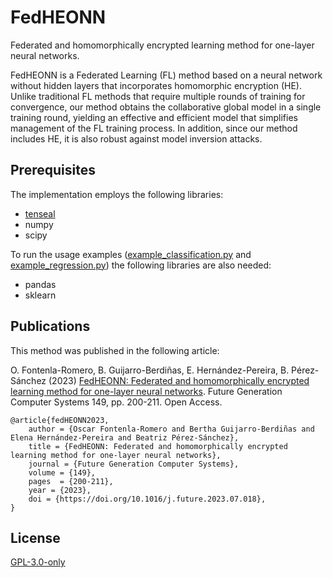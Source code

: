 # FedHEONN

Federated and homomorphically encrypted learning method for one-layer neural networks.

FedHEONN is a Federated Learning (FL) method based on a neural network without hidden layers that incorporates homomorphic encryption (HE). Unlike traditional FL methods that require multiple rounds of training for convergence, our method obtains the collaborative global model in a single training round, yielding an effective and efficient model that simplifies management of the FL training process. In addition, since our method includes HE, it is also robust against model inversion attacks.

## Prerequisites

The implementation employs the following libraries:

- [tenseal](https://github.com/OpenMined/TenSEAL)
- numpy
- scipy

To run the usage examples ([example_classification.py](https://github.com/ofontenla/FedHEONN/blob/main/src/example_classification.py) and [example_regression.py](https://github.com/ofontenla/FedHEONN/blob/main/src/example_regression.py)) the following libraries are also needed:

- pandas
- sklearn


## Publications

This method was published in the following article:

O. Fontenla-Romero, B. Guijarro-Berdiñas, E. Hernández-Pereira, B. Pérez-Sánchez (2023) [FedHEONN: Federated and homomorphically encrypted learning method for one-layer neural networks](https://doi.org/10.1016/j.future.2023.07.018). Future Generation Computer Systems 149, pp. 200-211. Open Access.

    @article{fedHEONN2023,
        author = {Oscar Fontenla-Romero and Bertha Guijarro-Berdiñas and Elena Hernández-Pereira and Beatriz Pérez-Sánchez},
        title = {FedHEONN: Federated and homomorphically encrypted learning method for one-layer neural networks}, 
        journal = {Future Generation Computer Systems},
        volume = {149},
        pages  = {200-211},
        year = {2023},
        doi = {https://doi.org/10.1016/j.future.2023.07.018},
    }

## License

[GPL-3.0-only](https://opensource.org/license/gpl-3-0/)
